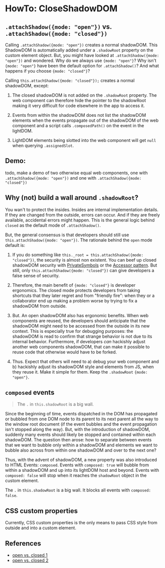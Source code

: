 # HowTo: CloseShadowDOM

## `.attachShadow({mode: "open"})` vs. `.attachShadow({mode: "closed"})`

Calling `.attachShadow({mode: "open"})` creates a normal shadowDOM.
This ShadowDOM is automatically added under a `.shadowRoot` property on the custom element object.
But, you might have looked at `.attachShadow({mode: "open"})` and wondered.
Why do we always use `{mode: "open"}`? 
Why isn't `{mode: "open"}` have been the default option for `.attachShadow()`? 
And what happens if you choose `{mode: "closed"}`?

Calling `this.attachShadow({mode: "closed"});` creates a normal shadowDOM,
except:

1. The closed shadowDOM is not added on the `.shadowRoot` property.
   The web component can therefore hide the pointer to the shadowRoot making it very difficult
   for code elsewhere in the app to access it.
   
2. Events from within the shadowDOM does not list the shadowDOM elements when
   the events propagate out of the shadowDOM of the web component and a script
   calls `.composedPath()` on the event in the lightDOM.
   
3. LightDOM elements being slotted into the web component will get `null` when
   querying `.assignedSlot`.

## Demo:

todo, make a demo of two otherwise equal web components, one with 
`.attachShadow({mode: "open"})` and one with `.attachShadow({mode: "closed"})`
   
## Why (not) build a wall around `.shadowRoot`?

You wan't to protect the insides. Insides are internal implementation details.
If they are changed from the outside, errors can occur.
And if they are freely available, accidental errors might happen.
This is the general logic behind `closed` as the default mode of `.attachShadow()`.

But, the general consensus is that developers should still use `this.attachShadow({mode: "open"})`.
The rationale behind the `open` mode default is:

1. If you do something like `this._root = this.attachShadow({mode: "closed"})`, the security is almost
   non existent. You can beef up closed shadowDOM security with [PrivateSymbols](../chapter2_HowToMakeMixins/Pattern7_PrivateSymbols.md)
   or the [Accessor pattern](https://medium.com/@weberino/you-can-create-truly-private-properties-in-js-without-es6-7d770f55fbc3).
   But still, only `this.attachShadow({mode: "closed"})` can give developers a false sense of security.

2. Therefore, the main benefit of `{mode: "closed"}` is developer ergonomics. The closed mode
   protects developers from taking shortcuts that they later regret and from "friendly fire":
   when they or a collaborator end up making a problem worse by trying to fix a shadowDOM from outside.
   
3. But. An open shadowDOM also has ergonomic benefits. 
   When web components are reused, the developers should anticipate that the shadowDOM might need 
   to be accessed from the outside in its new context. This is especially true for debugging purposes:
   the shadowDOM is read to confirm that strange behavior is not due to its internal behavior.
   Furthermore, if developers *can* hackishly adjust another web components shadowDOM, that can make
   it possible to reuse code that otherwise would have to be forked.
   
4. Thus. Expect that others will need to a) debug your web component and b) hackishly adjust its 
   shadowDOM style and elements from JS, when they reuse it. Make it simple for them. 
   Keep the `.shadowRoot` `{mode: "open"}`.


## `composed` events

> The `.` in `this.shadowRoot` is a big wall.

Since the beginning of time, events dispatched in the DOM has propagated or bubbled from one DOM node 
to its parent to its next parent all the way to the window root document 
(if the event bubbles and the event propagation isn't stopped along the way).
But, with the introduction of shadowDOM, suddenly many events should likely be stopped and
contained within each shadowDOM.
The question then arose: how to separate between events that we want to bubble only within 
a shadowDOM and elements we want to bubble also across from within one shadowDOM and over to the next one?

Thus, with the advent of shadowDOM, a new property was also introduced to HTML Events: `composed`.
Events with `composed: true` will bubble from within a shadowDOM and up into its lightDOM host and beyond.
Events with `composed: false` will stop when it reaches the `shadowRoot` object in the custom element.

The `.` in `this.shadowRoot` is a big wall. It blocks all events with `composed: false`.

## CSS custom properties

Currently, CSS custom properties is the only means to pass CSS style from outside and into a custom element.

## References

 * [open vs. closed 1](https://medium.com/@emilio_martinez/shadow-dom-open-vs-closed-1a8cf286088a)
 * [open vs. closed 2](https://blog.revillweb.com/open-vs-closed-shadow-dom-9f3d7427d1af)

